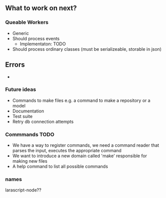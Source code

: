 ## What to work on next?


### Queable Workers
- Generic
- Should process events 
  - Implementaton: TODO
- Should process ordinary classes (must be serializeable, storable in json)

## Errors
-

### Future ideas
- Commands to make files e.g. a command to make a repository or a model
- Documentation
- Test suite
- Retry db connection attempts



### Commmands TODO
- We have a way to register commands, we need a command reader that parses the input, executes the appropriate command
- We want to introduce a new domain called 'make' responsible for making new files
- A help command to list all possible commands

### names
larascript-node??